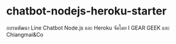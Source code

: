# chatbot-nodejs-heroku-starter
อบรมพัฒนา Line Chatbot Node.js และ Heroku จัดโดย I GEAR GEEK และ Chiangmai&amp;Co
